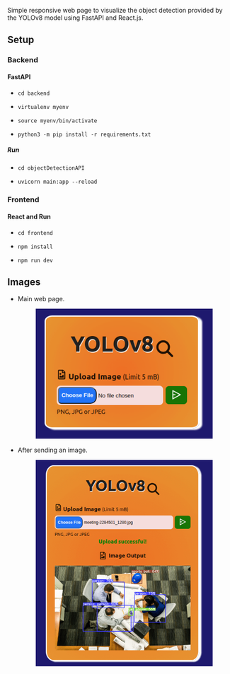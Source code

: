 Simple responsive web page to visualize the object detection provided by the YOLOv8 model using FastAPI and React.js.

## Setup

### Backend
#### FastAPI

- `cd backend`
  
- `virtualenv myenv`

- `source myenv/bin/activate`

- `python3 -m pip install -r requirements.txt`

##### Run

- `cd objectDetectionAPI`

- `uvicorn main:app --reload`

### Frontend 
#### React and Run

- `cd frontend`

- `npm install`
  
- `npm run dev`

## Images

- Main web page.
  <p align="center">
    <img src='./images/mainPage.png' width='400px' />
  </p>

- After sending an image.
  <p align="center">
    <img src='./images/pageDetect.png' width='400px' />
  </p>
